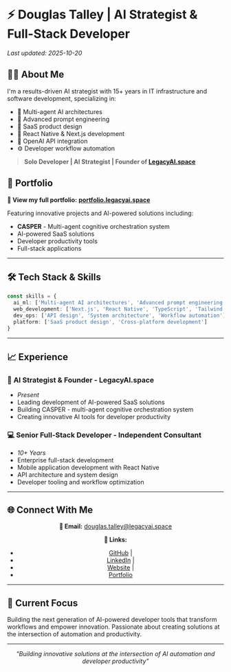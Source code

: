 # ⚡ Douglas Talley | AI Strategist & Full-Stack Developer
*Last updated: 2025-10-20*

## 👨‍💻 About Me

I'm a results-driven AI strategist with 15+ years in IT infrastructure and software development, specializing in:
- 🤖 Multi-agent AI architectures
- 🧠 Advanced prompt engineering  
- 🚀 SaaS product design
- 🔧 React Native & Next.js development
- 🔌 OpenAI API integration
- ⚙️ Developer workflow automation

> **Solo Developer | AI Strategist | Founder of [LegacyAI.space](https://legacyai.space)**

## 🌟 Portfolio

**🚀 View my full portfolio:** [**portfolio.legacyai.space**](https://portfolio.legacyai.space)

Featuring innovative projects and AI-powered solutions including:
- **CASPER** - Multi-agent cognitive orchestration system
- AI-powered SaaS solutions
- Developer productivity tools
- Full-stack applications

---

## 🛠️ Tech Stack & Skills

```typescript
const skills = {
  ai_ml: ['Multi-agent AI architectures', 'Advanced prompt engineering', 'OpenAI API integration'],
  web_development: ['Next.js', 'React Native', 'TypeScript', 'Tailwind CSS'],
  dev_ops: ['API design', 'System architecture', 'Workflow automation'],
  platform: ['SaaS product design', 'Cross-platform development']
}
```

---

## 📈 Experience

### 🚀 **AI Strategist & Founder** - LegacyAI.space
- *Present*
- Leading development of AI-powered SaaS solutions
- Building CASPER - multi-agent cognitive orchestration system  
- Creating innovative AI tools for developer productivity

### 💻 **Senior Full-Stack Developer** - Independent Consultant  
- *10+ Years*
- Enterprise full-stack development
- Mobile application development with React Native
- API architecture and system design
- Developer tooling and workflow optimization

---

## 🌐 Connect With Me

<div align="center">

**📧 Email:** [douglas.talley@legacyai.space](mailto:douglas.talley@legacyai.space)

**🔗 Links:**
- [GitHub](https://github.com/CaptainPhantasy) | 
- [LinkedIn](https://www.linkedin.com/in/douglasatalley/) |
- [Website](https://legacyai.space) |
- [Portfolio](https://portfolio.legacyai.space)

</div>

---

## 🎯 Current Focus

Building the next generation of AI-powered developer tools that transform workflows and empower innovation. Passionate about creating solutions at the intersection of automation and productivity.

---

<div align="center">
  <i>"Building innovative solutions at the intersection of AI automation and developer productivity"</i>
</div>
